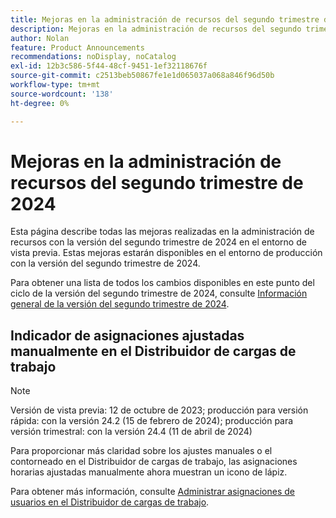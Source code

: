 ```yaml
---
title: Mejoras en la administración de recursos del segundo trimestre de 2024
description: Mejoras en la administración de recursos del segundo trimestre de 2024
author: Nolan
feature: Product Announcements
recommendations: noDisplay, noCatalog
exl-id: 12b3c586-5f44-48cf-9451-1ef32118676f
source-git-commit: c2513beb50867fe1e1d065037a068a846f96d50b
workflow-type: tm+mt
source-wordcount: '138'
ht-degree: 0%

---
```


# Mejoras en la administración de recursos del segundo trimestre de 2024

Esta página describe todas las mejoras realizadas en la administración de recursos con la versión del segundo trimestre de 2024 en el entorno de vista previa. Estas mejoras estarán disponibles en el entorno de producción con la versión del segundo trimestre de 2024.

Para obtener una lista de todos los cambios disponibles en este punto del ciclo de la versión del segundo trimestre de 2024, consulte [Información general de la versión del segundo trimestre de 2024](/help/quicksilver/product-announcements/product-releases/24-q2-release-activity/24-q2-release-overview.md).

## Indicador de asignaciones ajustadas manualmente en el Distribuidor de cargas de trabajo

>[!NOTE]
>
>Versión de vista previa: 12 de octubre de 2023; producción para versión rápida: con la versión 24.2 (15 de febrero de 2024); producción para versión trimestral: con la versión 24.4 (11 de abril de 2024)

Para proporcionar más claridad sobre los ajustes manuales o el contorneado en el Distribuidor de cargas de trabajo, las asignaciones horarias ajustadas manualmente ahora muestran un icono de lápiz.

Para obtener más información, consulte [Administrar asignaciones de usuarios en el Distribuidor de cargas de trabajo](/help/quicksilver/resource-mgmt/workload-balancer/manage-user-allocations-workload-balancer.md).
